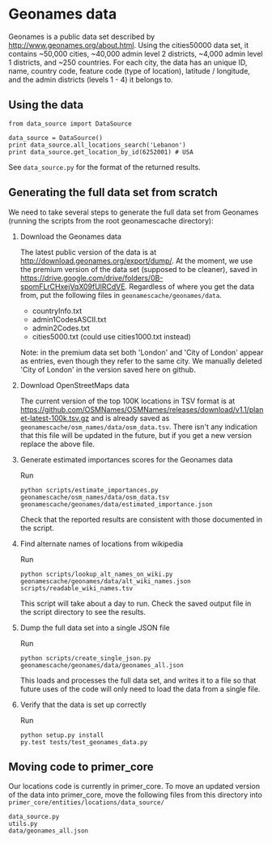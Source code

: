 # Geonames data

Geonames is a public data set described by http://www.geonames.org/about.html. Using the cities50000 data set, it contains ~50,000 cities, ~40,000 admin level 2 districts, ~4,000 admin level 1 districts, and ~250 countries. For each city, the data has an unique ID, name, country code, feature code (type of location), latitude / longitude, and the admin districts (levels 1 - 4) it belongs to.

## Using the data

```
from data_source import DataSource

data_source = DataSource()
print data_source.all_locations_search('Lebanon')
print data_source.get_location_by_id(6252001) # USA
```

See `data_source.py` for the format of the returned results.

## Generating the full data set from scratch

We need to take several steps to generate the full data set from Geonames (running the scripts from the root geonamescache directory):

1. Download the Geonames data

    The latest public version of the data is at http://download.geonames.org/export/dump/. At the moment, we use the premium version of the data set (supposed to be cleaner), saved in https://drive.google.com/drive/folders/0B-spomFLrCHxejVqX09fUlRCdVE. Regardless of where you get the data from, put the following files in `geonamescache/geonames/data`.
    
    - countryInfo.txt
    - admin1CodesASCII.txt
    - admin2Codes.txt
    - cities5000.txt (could use cities1000.txt instead)
    
    Note: in the premium data set both 'London' and 'City of London' appear as entries, even though they refer to the same city. We manually deleted 'City of London' in the version saved here on github.
    
2. Download OpenStreetMaps data

    The current version of the top 100K locations in TSV format is at https://github.com/OSMNames/OSMNames/releases/download/v1.1/planet-latest-100k.tsv.gz and is already saved as `geonamescache/osm_names/data/osm_data.tsv`. There isn't any indication that this file will be updated in the future, but if you get a new version replace the above file.

3. Generate estimated importances scores for the Geonames data

    Run
    
    ```
    python scripts/estimate_importances.py geonamescache/osm_names/data/osm_data.tsv geonamescache/geonames/data/estimated_importance.json
    ```
    
    Check that the reported results are consistent with those documented in the script.
    
4. Find alternate names of locations from wikipedia

    Run
    
    ```
    python scripts/lookup_alt_names_on_wiki.py geonamescache/geonames/data/alt_wiki_names.json scripts/readable_wiki_names.tsv
    ```
    
    This script will take about a day to run. Check the saved output file in the script directory to see the results.
    
5. Dump the full data set into a single JSON file

    Run
    
    ```
    python scripts/create_single_json.py geonamescache/geonames/data/geonames_all.json
    ```
    
    This loads and processes the full data set, and writes it to a file so that future uses of the code will only need to load the data from a single file.
    
6. Verify that the data is set up correctly

    Run
    
    ```
    python setup.py install
    py.test tests/test_geonames_data.py
    ```
    
## Moving code to primer_core

Our locations code is currently in primer_core. To move an updated version of the data into primer_core, move the following files from this directory into `primer_core/entities/locations/data_source/`

    data_source.py
    utils.py
    data/geonames_all.json
